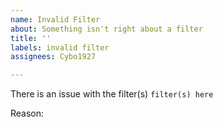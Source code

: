 ```yaml
---
name: Invalid Filter
about: Something isn't right about a filter
title: ''
labels: invalid filter
assignees: Cybo1927

---
```


There is an issue with the filter(s) `filter(s) here`

Reason:
